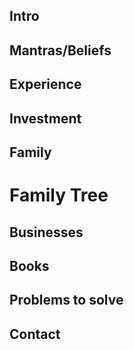 ## Intro
## Mantras/Beliefs
## Experience
## Investment
## Family
  # Family Tree
## Businesses
## Books
## Problems to solve
## Contact

